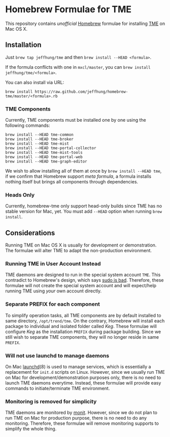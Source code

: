 Homebrew Formulae for TME
=========================

This repository contains *unofficial* [Homebrew][brew] formulae for installing
[TME][tme] on Mac OS X.

Installation
------------

Just `brew tap jeffhung/tme` and then `brew install --HEAD <formula>`.

If the formula conflicts with one in `mxcl/master`, you can
`brew install jeffhung/tme/<formula>`.

You can also install via URL:

	brew install https://raw.github.com/jeffhung/homebrew-tme/master/<formula>.rb

### TME Components

Currently, TME components must be installed one by one using the following
commands:

	brew install --HEAD tme-common
	brew install --HEAD tme-broker
	brew install --HEAD tme-mist
	brew install --HEAD tme-portal-collector
	brew install --HEAD tme-mist-tools
	brew install --HEAD tme-portal-web
	brew install --HEAD tme-graph-editor

We wish to allow installing all of them at once by `brew install --HEAD tme`,
if we confirm that Homebrew support *meta formula*, a formula installs nothing
itself but brings all components through dependencies.

### Heads Only

Currently, homebrew-tme only support head-only builds since TME has no stable
version for Mac, yet. You must add `--HEAD` option when running `brew install`.

Considerations
--------------

Running TME on Mac OS X is usually for development or demonstration. The
formulae will alter TME to adapt the non-production environment.

### Running TME in User Account Instead

TME daemons are designed to run in the special system account `TME`. This
contradict to Homebrew's design, which says [sudo is bad][badsudo].  Therefore,
these formulae will not create the special system account and will expect/help
running TME using *your* own account directly.

### Separate PREFIX for each component

To simplify operation tasks, all TME components are by default installed to
same directory, `/opt/trend/tme`. On the contrary, Homebrew will install each
package to individual and isolated folder called *Keg*. These formulae will
configure *Keg* as the installation `PREFIX` during package building. Since we
still wish to separate TME components, they will no longer reside in same
`PREFIX`.

### Will not use launchd to manage daemons

On Mac [launchd][launchd](8) is used to manage services, which is essentially
a replacement for `init.d` scripts on Linux. However, since we usually run TME
on Mac for development/demonstration purposes only, there is no need to launch
TME daemons everytime. Instead, these formulae will provide easy commands to
initiate/terminate TME environment.

### Monitoring is removed for simplicity

TME daemons are monitored by [monit][monit]. However, since we do not plan to
run TME on Mac for production purpose, there is no need to do any monitoring.
Therefore, these formulae will remove monitoring supports to simplify the whole
thing.


[brew]: http://mxcl.github.com/homebrew/
[tme]:  http://trendmicro.github.com/tme/
[badsudo]: https://github.com/mxcl/homebrew/wiki/FAQ#wiki-sudo
[launchd]: http://en.wikipedia.org/wiki/Launchd
[monit]:   http://mmonit.com/monit/
